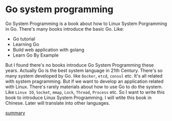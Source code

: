 Go system programming
=====================

Go System Programming is a book about how to Linux System Porgramming in Go. There's many books introduce the basic Go. Like:

- Go tutorial
- Learning Go
- Build web application with golang
- Learn Go By Example

But I found there's no books introduce Go System Programming these years. Actually Go is the best system language in 21th Century. There's so many system developed by Go. like `Docker`, `etcd`, `consul` etc. It's all related with system pragramming. But if we want to develop an application related with Linux. There's rarely materials about how to use Go to do the system. Like `Linux IO`, `Socket`, `mmap`, `Lock`, `Thread`, `Process` etc. So I want to write this book to introduce Linux System Programming. I will wtite this book in Chinese. Later will translate into other languages.

[summary](SUMMARY.md)